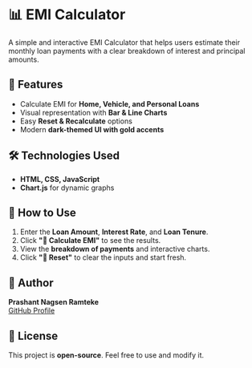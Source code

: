 # 📊 EMI Calculator  

A simple and interactive EMI Calculator that helps users estimate their monthly loan payments with a clear breakdown of interest and principal amounts.  

## 🚀 Features  
- Calculate EMI for **Home, Vehicle, and Personal Loans**  
- Visual representation with **Bar & Line Charts**  
- Easy **Reset & Recalculate** options  
- Modern **dark-themed UI with gold accents**  

## 🛠️ Technologies Used  
- **HTML, CSS, JavaScript**  
- **Chart.js** for dynamic graphs  

## 📌 How to Use  
1. Enter the **Loan Amount**, **Interest Rate**, and **Loan Tenure**.  
2. Click **"🧮 Calculate EMI"** to see the results.  
3. View the **breakdown of payments** and interactive charts.  
4. Click **"🔄 Reset"** to clear the inputs and start fresh.  

## 👤 Author  
**Prashant Nagsen Ramteke**  
[GitHub Profile](https://github.com/Zoro-7712)  

## 📜 License  
This project is **open-source**. Feel free to use and modify it.  
